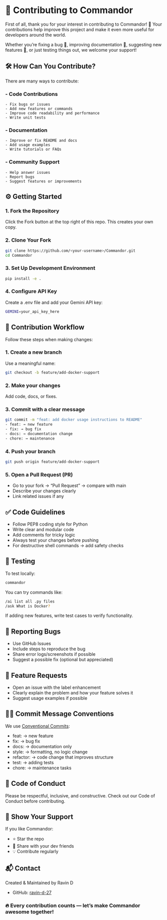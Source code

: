 # 🤝 Contributing to Commandor

First of all, thank you for your interest in contributing to Commandor! 🎉
Your contributions help improve this project and make it even more useful for developers around the world.

Whether you’re fixing a bug 🐛, improving documentation 📝, suggesting new features 🚀, or just testing things out, we welcome your support!


## 🛠️ How Can You Contribute?

There are many ways to contribute:

### - Code Contributions
    - Fix bugs or issues
    - Add new features or commands
    - Improve code readability and performance
    - Write unit tests

### - Documentation

    - Improve or fix README and docs
    - Add usage examples
    - Write tutorials or FAQs

### - Community Support

    - Help answer issues
    - Report bugs
    - Suggest features or improvements


## ⚙️ Getting Started
### 1. Fork the Repository
Click the Fork button at the top right of this repo. This creates your own copy.

### 2. Clone Your Fork
```bash
git clone https://github.com/<your-username>/Commandor.git
cd Commandor
```

### 3. Set Up Development Environment
```bash
pip install -e .
```

### 4. Configure API Key

Create a .env file and add your Gemini API key:
```bash
GEMINI=your_api_key_here
```


## 🚀 Contribution Workflow
Follow these steps when making changes:

### 1. Create a new branch
Use a meaningful name:
```bash
git checkout -b feature/add-docker-support
```

### 2. Make your changes
Add code, docs, or fixes.

### 3. Commit with a clear message
```bash
git commit -m "feat: add docker usage instructions to README"
- feat: → new feature
- fix: → bug fix
- docs: → documentation change
- chore: → maintenance
```

### 4. Push your branch
```bash
git push origin feature/add-docker-support
```

### 5. Open a Pull Request (PR)

- Go to your fork → “Pull Request” → compare with main
- Describe your changes clearly
- Link related issues if any   


## ✅ Code Guidelines
- Follow PEP8 coding style for Python
- Write clear and modular code
- Add comments for tricky logic
- Always test your changes before pushing
- For destructive shell commands → add safety checks


## 🧪 Testing
To test locally:
```bash
commandor
```
You can try commands like:
```bash
/ai list all .py files
/ask What is Docker?
```
If adding new features, write test cases to verify functionality.

## 🐛 Reporting Bugs
- Use GitHub Issues
- Include steps to reproduce the bug
- Share error logs/screenshots if possible
- Suggest a possible fix (optional but appreciated)

## 🌟 Feature Requests
- Open an issue with the label enhancement
- Clearly explain the problem and how your feature solves it
- Suggest usage examples if possible

## 🧑‍💻 Commit Message Conventions
We use [Conventional Commits](https://www.conventionalcommits.org/):
- feat: → new feature
- fix: → bug fix
- docs: → documentation only
- style: → formatting, no logic change
- refactor: → code change that improves structure
- test: → adding tests
- chore: → maintenance tasks


## 🤲 Code of Conduct

Please be respectful, inclusive, and constructive.
Check out our Code of Conduct
 before contributing.


 ## 🙌 Show Your Support
If you like Commandor:
- ⭐ Star the repo
- 📢 Share with your dev friends
- 💡 Contribute regularly


## 📬 Contact
Created & Maintained by Ravin D
- GitHub: [ravin-d-27](https://github.com/ravin-d-27)


### 🔥 Every contribution counts — let’s make Commandor awesome together!
